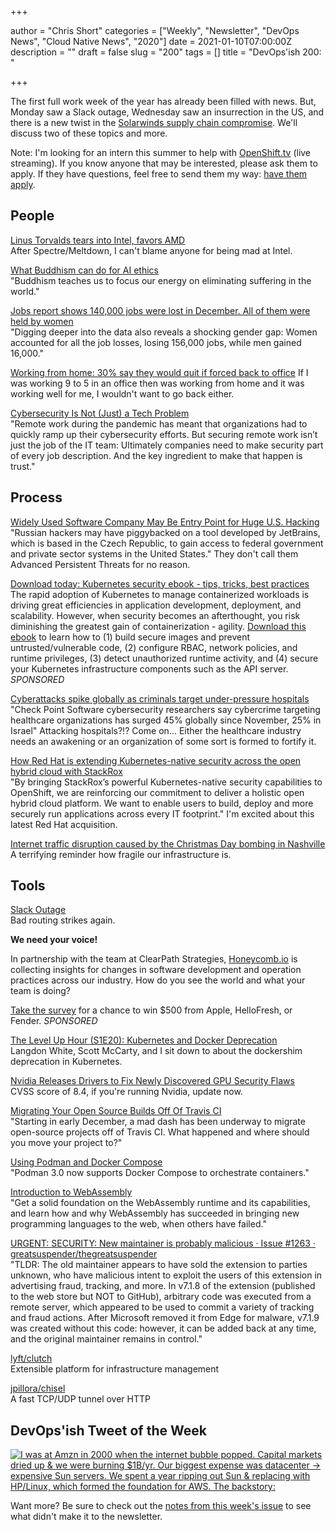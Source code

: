+++

author = "Chris Short"
categories = ["Weekly", "Newsletter", "DevOps News", "Cloud Native News", "2020"]
date = 2021-01-10T07:00:00Z
description = ""
draft = false
slug = "200"
tags = []
title = "DevOps'ish 200: "

+++

The first full work week of the year has already been filled with news. But, Monday saw a Slack outage, Wednesday saw an insurrection in the US, and there is a new twist in the [Solarwinds supply chain compromise](https://devopsish.com/solarwinds-supply-chain-compromise/). We'll discuss two of these topics and more.

Note: I'm looking for an intern this summer to help with [OpenShift.tv](https://OpenShift.tv)  (live streaming). If you know anyone that may be interested, please ask them to apply. If they have questions, feel free to send them my way: [have them apply](https://us-redhat.icims.com/jobs/83032/openshift.tv-associate-producer-internship/job).

## People

[Linus Torvalds tears into Intel, favors AMD](https://www.zdnet.com/article/linus-torvalds-tears-into-intel-favors-amd/)  
After Spectre/Meltdown, I can't blame anyone for being mad at Intel.

[What Buddhism can do for AI ethics](https://www.technologyreview.com/2021/01/06/1015779/what-buddhism-can-do-ai-ethics/)  
"Buddhism teaches us to focus our energy on eliminating suffering in the world."

[Jobs report shows 140,000 jobs were lost in December. All of them were held by women](https://www.cnn.com/2021/01/08/economy/women-job-losses-pandemic/index.html)  
"Digging deeper into the data also reveals a shocking gender gap: Women accounted for all the job losses, losing 156,000 jobs, while men gained 16,000."

[Working from home: 30% say they would quit if forced back to office](https://www.usatoday.com/story/money/2021/01/05/jobs-home-29-professionals-would-quit-if-forced-go-back-office/4142830001/)
If I was working 9 to 5 in an office then was working from home and it was working well for me, I wouldn't want to go back either.

[Cybersecurity Is Not (Just) a Tech Problem](https://hbr.org/2021/01/cybersecurity-is-not-just-a-tech-problem)  
"Remote work during the pandemic has meant that organizations had to quickly ramp up their cybersecurity efforts. But securing remote work isn’t just the job of the IT team: Ultimately companies need to make security part of every job description. And the key ingredient to make that happen is trust."

## Process

[Widely Used Software Company May Be Entry Point for Huge U.S. Hacking](https://www.nytimes.com/2021/01/06/us/politics/russia-cyber-hack.html)  
"Russian hackers may have piggybacked on a tool developed by JetBrains, which is based in the Czech Republic, to gain access to federal government and private sector systems in the United States." They don't call them Advanced Persistent Threats for no reason.

[Download today: Kubernetes security ebook - tips, tricks, best practices](https://security.stackrox.com/kubernetes-security-ebook-tips-tricks-best-practices.html?Source=DevOpsIsh&LSource=DevOpsIsh)  
The rapid adoption of Kubernetes to manage containerized workloads is driving great efficiencies in application development, deployment, and scalability. However, when security becomes an afterthought, you risk diminishing the greatest gain of containerization - agility. [Download this ebook](https://security.stackrox.com/kubernetes-security-ebook-tips-tricks-best-practices.html?Source=DevOpsIsh&LSource=DevOpsIsh) to learn how to (1) build secure images and prevent untrusted/vulnerable code, (2) configure RBAC, network policies, and runtime privileges, (3) detect unauthorized runtime activity, and (4) secure your Kubernetes infrastructure components such as the API server. *SPONSORED*

[Cyberattacks spike globally as criminals target under-pressure hospitals](https://www.timesofisrael.com/cyberattacks-spike-globally-as-criminals-target-under-pressure-hospitals/)  
"Check Point Software cybersecurity researchers say cybercrime targeting healthcare organizations has surged 45% globally since November, 25% in Israel" Attacking hospitals?!? Come on... Either the healthcare industry needs an awakening or an organization of some sort is formed to fortify it.

[How Red Hat is extending Kubernetes-native security across the open hybrid cloud with StackRox](https://www.redhat.com/en/blog/how-red-hat-extending-kubernetes-native-security-across-open-hybrid-cloud-stackrox)  
"By bringing StackRox’s powerful Kubernetes-native security capabilities to OpenShift, we are reinforcing our commitment to deliver a holistic open hybrid cloud platform. We want to enable users to build, deploy and more securely run applications across every IT footprint." I'm excited about this latest Red Hat acquisition.

[Internet traffic disruption caused by the Christmas Day bombing in Nashville](https://blog.cloudflare.com/internet-traffic-disruption-caused-by-the-christmas-day-bombing-in-nashville/)  
A terrifying reminder how fragile our infrastructure is.

## Tools

[Slack Outage](https://status.slack.com/2021-01/9ecc1bc75347b6d1)  
Bad routing strikes again.

**We need your voice!**

In partnership with the team at ClearPath Strategies, [Honeycomb.io](https://www.honeycomb.io/?&utm_source=devopsish&utm_medium=newsletter&utm_campaign=ad&utm_content=honeycomb-homepage-devopish) is collecting insights for changes in software development and operation practices across our industry. How do you see the world and what your team is doing?

[Take the survey](https://clearpathstrategies.sjc1.qualtrics.com/jfe/form/SV_cMAECZ6jv5wmjrL?&utm_source=devopsish&utm_medium=newsletter&utm_campaign=ad&utm_keyword=&utm_content=software-production-excellence-survey-clearpath-devopsish&utm_adgroup=) for a chance to win $500 from Apple, HelloFresh, or Fender. *SPONSORED*

[The Level Up Hour (S1E20): Kubernetes and Docker Deprecation](https://www.twitch.tv/videos/863349828)  
Langdon White, Scott McCarty, and I sit down to about the dockershim deprecation in Kubernetes.

[Nvidia Releases Drivers to Fix Newly Discovered GPU Security Flaws](https://www.ign.com/articles/nvidia-releases-drivers-to-fix-newly-discovered-gpu-security-flaws)  
CVSS score of 8.4, if you're running Nvidia, update now.

[Migrating Your Open Source Builds Off Of Travis CI](https://blog.earthly.dev/migrating-from-travis/)  
"Starting in early December, a mad dash has been underway to migrate open-source projects off of Travis CI. What happened and where should you move your project to?"

[Using Podman and Docker Compose](https://www.redhat.com/sysadmin/podman-docker-compose)  
"Podman 3.0 now supports Docker Compose to orchestrate containers."

[Introduction to WebAssembly](https://www.edx.org/course/introduction-to-webassembly-runtime)  
"Get a solid foundation on the WebAssembly runtime and its capabilities, and learn how and why WebAssembly has succeeded in bringing new programming languages to the web, when others have failed."

[URGENT: SECURITY: New maintainer is probably malicious · Issue #1263 · greatsuspender/thegreatsuspender](https://github.com/greatsuspender/thegreatsuspender/issues/1263)  
"TLDR: The old maintainer appears to have sold the extension to parties unknown, who have malicious intent to exploit the users of this extension in advertising fraud, tracking, and more. In v7.1.8 of the extension (published to the web store but NOT to GitHub), arbitrary code was executed from a remote server, which appeared to be used to commit a variety of tracking and fraud actions. After Microsoft removed it from Edge for malware, v7.1.9 was created without this code: however, it can be added back at any time, and the original maintainer remains in control."

[lyft/clutch](https://github.com/lyft/clutch)  
Extensible platform for infrastructure management

[jpillora/chisel](https://github.com/jpillora/chisel)  
A fast TCP/UDP tunnel over HTTP

## DevOps'ish Tweet of the Week

[![I was at Amzn in 2000 when the internet bubble popped. Capital markets dried up & we were burning $1B/yr. Our biggest expense was datacenter -> expensive Sun servers. We spent a year ripping out Sun & replacing with HP/Linux, which formed the foundation for AWS. The backstory:](/images/200-devopsish-tweet-of-the-week.png)](https://twitter.com/DanRose999/status/1347677573900242944)

Want more? Be sure to check out the [notes from this week's issue](https://devopsish.com/198/notes/) to see what didn't make it to the newsletter.
